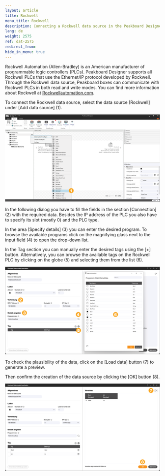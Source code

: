```yaml
---
layout: article
title: Rockwell
menu_title: Rockwell
description: Connecting a Rockwell data source in the Peakboard Designer
lang: de
weight: 2575
ref: dat-2575
redirect_from:
hide_in_menu: true
---
```

Rockwell Automation (Allen-Bradley) is an American manufacturer of programmable logic controllers (PLCs).
Peakboard Designer supports all Rockwell PLCs that use the Ethernet/IP protocol developed by Rockwell.
Through the Rockwell data source, Peakboard boxes can communicate with Rockwell PLCs in both read and write modes.
You can find more information about Rockwell at [Rockwellautomation.com](https://rockwellautomation.custhelp.com/).

To connect the Rockwell data source, select the data source [Rockwell] under [Add data source] (1).

![Add Rockwell data source](/assets/images/data-sources/rockwell/de_rockwell-add.png)

In the following dialog you have to fill the fields in the section [Connection] (2) with the required data. Besides the IP address of the PLC you also have to specify its slot (mostly 0) and the PLC type.

In the area [Specify details] (3) you can enter the desired program.
To browse the available programs click on the magnifying glass next to the input field (4) to open the drop-down list.

In the Tag section you can manually enter the desired tags using the [+] button.
Alternatively, you can browse the available tags on the Rockwell PLC by clicking on the globe (5) and selecting them from the list (6).

![Configure Rockwell data source](/assets/images/data-sources/rockwell/de_rockwell-config-01.png)

To check the plausibility of the data, click on the [Load data] button (7) to generate a preview.

Then confirm the creation of the data source by clicking the [OK] button (8).

![Configure Rockwell data source](/assets/images/data-sources/rockwell/de_rockwell-config-02.png)